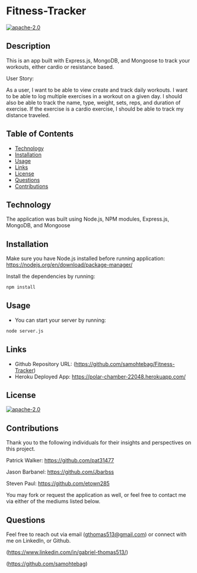 # Fitness-Tracker

[![apache-2.0](https://img.shields.io/badge/license-apache--2.0-green?style=plastic)](https://www.apache.org/licenses/LICENSE-2.0)

## Description

This is an app built with Express.js, MongoDB, and Mongoose to track your workouts, either cardio or resistance based.

User Story:

As a user, I want to be able to view create and track daily workouts. I want to be able to log multiple exercises in a workout on a given day. I should also be able to track the name, type, weight, sets, reps, and duration of exercise. If the exercise is a cardio exercise, I should be able to track my distance traveled.


## Table of Contents
  * [Technology](#technology)
  * [Installation](#installation)
  * [Usage](#usage)
  * [Links](#links)
  * [License](#license)
  * [Questions](#questions)
  * [Contributions](#contributions)


<a name="#technology"></a>

## Technology

The application was built using Node.js, NPM modules, Express.js, MongoDB, and Mongoose


<a name="#installation"></a>

## Installation

Make sure you have Node.js installed before running application: https://nodejs.org/en/download/package-manager/

Install the dependencies by running:

```bash
npm install
```


<a name="#usage"></a>

## Usage

* You can start your server by running:
```bash
node server.js
```


<a name="#links"></a>

## Links
 
  * Github Repository URL: (https://github.com/samohtebag/Fitness-Tracker)
  * Heroku Deployed App: https://polar-chamber-22048.herokuapp.com/
  

<a name="#license"></a>

## License

  [![apache-2.0](https://img.shields.io/badge/license-apache--2.0-green?style=plastic)](https://www.apache.org/licenses/LICENSE-2.0)

  

<a name="#contributions"></a>

## Contributions

Thank you to the following individuals for their insights and perspectives on this project.

Patrick Walker: https://github.com/pat31477

Jason Barbanel: https://github.com/Jbarbss

Steven Paul: https://github.com/etown285

You may fork or request the application as well, or feel free to contact me via either of the mediums listed below.

<a name="#questions"></a>

## Questions

Feel free to reach out via email (gthomas513@gmail.com) or connect with me on LinkedIn, or Github. 

(https://www.linkedin.com/in/gabriel-thomas513/)

(https://github.com/samohtebag)